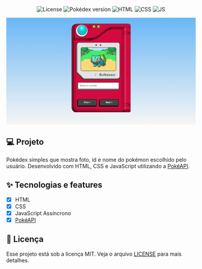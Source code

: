 <p align="center">
  <img alt="License" src="https://img.shields.io/badge/License-MIT-D20A41?style=for-the-badge">

  <img alt="Pokédex version" src="https://img.shields.io/badge/Pok%C3%A9dex-v1.0-D20A41?style=for-the-badge">

  <img alt="HTML" src="https://img.shields.io/badge/HTML5-E34F26?style=for-the-badge&logo=html5&logoColor=white" />

  <img alt="CSS" src="https://img.shields.io/badge/CSS3-1572B6?style=for-the-badge&logo=css3&logoColor=white" />

  <img alt="JS" src="https://img.shields.io/badge/JavaScript-F7DF1E?style=for-the-badge&logo=javascript&logoColor=black" />
</p>

![cover](.github/preview.png)

## 💻 Projeto

Pokédex simples que mostra foto, id e nome do pokémon escolhido pelo usuário. Desenvolvido com HTML, CSS e JavaScript utilizando a [PokéAPI](https://pokeapi.co/).

## ✨ Tecnologias e features

- [x] HTML
- [x] CSS
- [x] JavaScript Assíncrono
- [x] [PokéAPI](https://pokeapi.co/)

## 📄 Licença

Esse projeto está sob a licença MIT. Veja o arquivo [LICENSE](.github/LICENSE.md) para mais detalhes.
